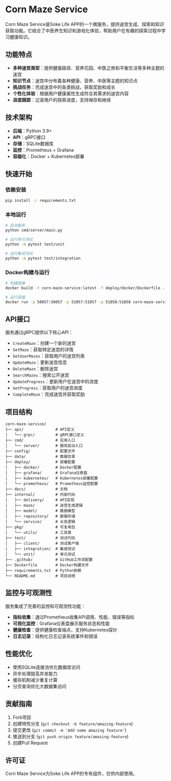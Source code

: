 # Corn Maze Service

Corn Maze Service是Soke Life APP的一个微服务，提供迷宫生成、探索和知识获取功能。它结合了中医养生知识和游戏化体验，帮助用户在有趣的探索过程中学习健康知识。

## 功能特点

- **多种迷宫类型**：提供健康路径、营养花园、中医之旅和平衡生活等多种主题的迷宫
- **知识节点**：迷宫中分布着各种健康、营养、中医等主题的知识点
- **挑战任务**：完成迷宫中的各类挑战，获取奖励和成长
- **个性化体验**：根据用户健康属性生成符合其需求的迷宫内容
- **进度跟踪**：记录用户的探索进度，支持保存和继续

## 技术架构

- **后端**：Python 3.9+
- **API**：gRPC接口
- **存储**：SQLite数据库
- **监控**：Prometheus + Grafana
- **容器化**：Docker + Kubernetes部署

## 快速开始

### 依赖安装

```bash
pip install -r requirements.txt
```

### 本地运行

```bash
# 启动服务
python cmd/server/main.py

# 运行单元测试
python -m pytest test/unit

# 运行集成测试
python -m pytest test/integration
```

### Docker构建与运行

```bash
# 构建镜像
docker build -t corn-maze-service:latest -f deploy/docker/Dockerfile .

# 运行容器
docker run -p 50057:50057 -p 51057:51057 -p 51058:51058 corn-maze-service:latest
```

## API接口

服务通过gRPC提供以下核心API：

- `CreateMaze`：创建一个新的迷宫
- `GetMaze`：获取特定迷宫的详情
- `GetUserMazes`：获取用户的迷宫列表
- `UpdateMaze`：更新迷宫信息
- `DeleteMaze`：删除迷宫
- `SearchMazes`：搜索公开迷宫
- `UpdateProgress`：更新用户在迷宫中的进度
- `GetProgress`：获取用户的迷宫进度
- `CompleteMaze`：完成迷宫并获取奖励

## 项目结构

```
corn-maze-service/
├── api/              # API定义
│   └── grpc/         # gRPC接口定义
├── cmd/              # 应用入口
│   └── server/       # 服务启动入口
├── config/           # 配置文件
├── data/             # 数据目录
├── deploy/           # 部署配置
│   ├── docker/       # Docker配置
│   ├── grafana/      # Grafana仪表盘
│   ├── kubernetes/   # Kubernetes部署配置
│   └── prometheus/   # Prometheus监控配置
├── docs/             # 文档
├── internal/         # 内部代码
│   ├── delivery/     # API实现
│   ├── maze/         # 迷宫生成逻辑
│   ├── model/        # 数据模型
│   ├── repository/   # 数据存储
│   └── service/      # 业务逻辑
├── pkg/              # 可复用包
│   └── utils/        # 工具类
├── test/             # 测试代码
│   ├── client/       # 测试客户端
│   ├── integration/  # 集成测试
│   └── unit/         # 单元测试
├── .github/          # GitHub工作流配置
├── Dockerfile        # Docker构建文件
├── requirements.txt  # Python依赖
└── README.md         # 项目说明
```

## 监控与可观测性

服务集成了完善的监控和可观测性功能：

- **指标收集**：通过Prometheus收集API调用、性能、错误等指标
- **可视化监控**：Grafana仪表盘展示服务状态和性能
- **健康检查**：提供健康检查端点，支持Kubernetes探针
- **日志记录**：结构化日志记录系统事件和错误

## 性能优化

- 使用SQLite连接池优化数据库访问
- 异步处理提高并发能力
- 缓存机制减少重复计算
- 分页查询优化大数据集访问

## 贡献指南

1. Fork项目
2. 创建特性分支 (`git checkout -b feature/amazing-feature`)
3. 提交更改 (`git commit -m 'Add some amazing feature'`)
4. 推送到分支 (`git push origin feature/amazing-feature`)
5. 创建Pull Request

## 许可证

Corn Maze Service为Soke Life APP的专有组件，仅供内部使用。